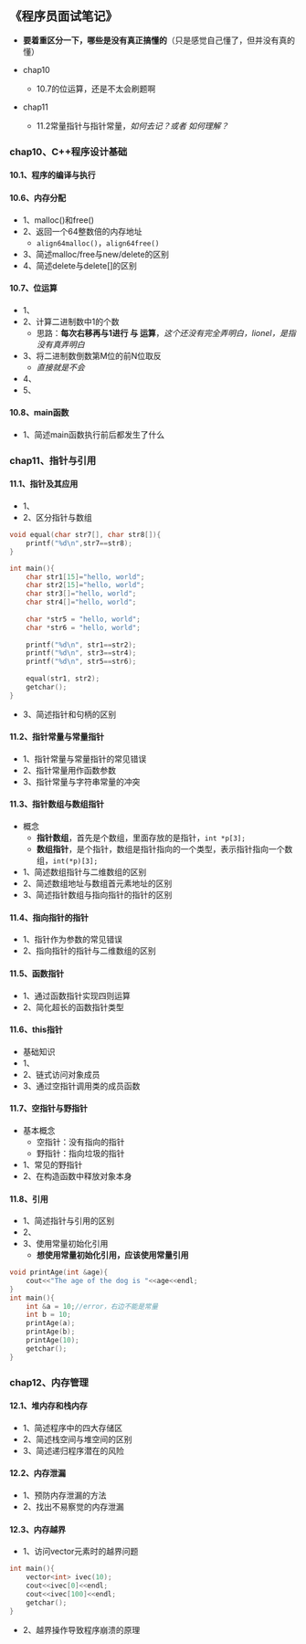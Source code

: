 ## 《程序员面试笔记》

+ **要着重区分一下，哪些是没有真正搞懂的**（只是感觉自己懂了，但并没有真的懂）

+ chap10
  + 10.7的位运算，还是不太会刷题啊
+ chap11
  + 11.2常量指针与指针常量，*如何去记？或者 如何理解？*

### chap10、C++程序设计基础

#### 10.1、程序的编译与执行

#### 10.6、内存分配

+ 1、malloc()和free()
+ 2、返回一个64整数倍的内存地址
  + `align64malloc()`，`align64free()`
+ 3、简述malloc/free与new/delete的区别
+ 4、简述delete与delete[]的区别

#### 10.7、位运算

+ 1、
+ 2、计算二进制数中1的个数
  + 思路：**每次右移再与1进行 与 运算**，*这个还没有完全弄明白，lionel，是指没有真弄明白*
+ 3、将二进制数倒数第M位的前N位取反
  + *直接就是不会*
+ 4、
+ 5、

#### 10.8、main函数

+ 1、简述main函数执行前后都发生了什么

### chap11、指针与引用

#### 11.1、指针及其应用

+ 1、
+ 2、区分指针与数组

```c++
void equal(char str7[], char str8[]){
    printf("%d\n",str7==str8);
}

int main(){
    char str1[15]="hello, world";
    char str2[15]="hello, world";
    char str3[]="hello, world";
    char str4[]="hello, world";
    
    char *str5 = "hello, world";
    char *str6 = "hello, world";
    
    printf("%d\n", str1==str2);
    printf("%d\n", str3==str4);
    printf("%d\n", str5==str6);
    
    equal(str1, str2);
    getchar();
}
```



+ 3、简述指针和句柄的区别

#### 11.2、指针常量与常量指针

+ 1、指针常量与常量指针的常见错误
+ 2、指针常量用作函数参数
+ 3、指针常量与字符串常量的冲突

#### 11.3、指针数组与数组指针

+ 概念
  + **指针数组**，首先是个数组，里面存放的是指针，`int *p[3];`
  + **数组指针**，是个指针，数组是指针指向的一个类型，表示指针指向一个数组，`int(*p)[3];`
+ 1、简述数组指针与二维数组的区别
+ 2、简述数组地址与数组首元素地址的区别
+ 3、简述指针数组与指向指针的指针的区别

#### 11.4、指向指针的指针

+ 1、指针作为参数的常见错误
+ 2、指向指针的指针与二维数组的区别

#### 11.5、函数指针

+ 1、通过函数指针实现四则运算
+ 2、简化超长的函数指针类型

#### 11.6、this指针

+ 基础知识
+ 1、
+ 2、链式访问对象成员
+ 3、通过空指针调用类的成员函数

#### 11.7、空指针与野指针

+ 基本概念
  + 空指针：没有指向的指针
  + 野指针：指向垃圾的指针
+ 1、常见的野指针
+ 2、在构造函数中释放对象本身

#### 11.8、引用

+ 1、简述指针与引用的区别
+ 2、
+ 3、使用常量初始化引用
  + **想使用常量初始化引用，应该使用常量引用**

```c++
void printAge(int &age){
    cout<<"The age of the dog is "<<age<<endl;
}
int main(){
    int &a = 10;//error，右边不能是常量
    int b = 10;
    printAge(a);
    printAge(b);
    printAge(10);
    getchar();
}
```



### chap12、内存管理

#### 12.1、堆内存和栈内存

+ 1、简述程序中的四大存储区
+ 2、简述栈空间与堆空间的区别
+ 3、简述递归程序潜在的风险

#### 12.2、内存泄漏

+ 1、预防内存泄漏的方法
+ 2、找出不易察觉的内存泄漏

#### 12.3、内存越界

+ 1、访问vector元素时的越界问题

```c++
int main(){
    vector<int> ivec(10);
    cout<<ivec[0]<<endl;
    cout<<ivec[100]<<endl;
    getchar();
}
```



+ 2、越界操作导致程序崩溃的原理
